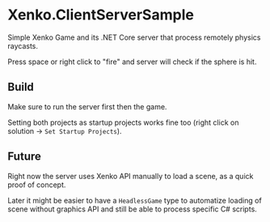 # Xenko.ClientServerSample

Simple Xenko Game and its .NET Core server that process remotely physics raycasts.

Press space or right click to "fire" and server will check if the sphere is hit.

## Build

Make sure to run the server first then the game.

Setting both projects as startup projects works fine too (right click on solution -> `Set Startup Projects`).

## Future

Right now the server uses Xenko API manually to load a scene, as a quick proof of concept.

Later it might be easier to have a `HeadlessGame` type to automatize loading of scene without graphics API and still be able to process specific C# scripts.